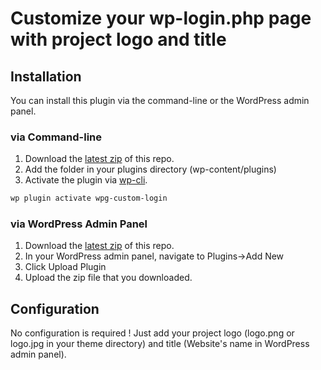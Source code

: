 # Customize your wp-login.php page with project logo and title

## Installation

You can install this plugin via the command-line or the WordPress admin panel.

### via Command-line

1. Download the [latest zip](https://github.com/wp-globalis-tools/wpg-h5bp-htaccess/archive/master.zip) of this repo.
2. Add the folder in your plugins directory (wp-content/plugins)
3. Activate the plugin via [wp-cli](http://wp-cli.org/commands/plugin/activate/).

```sh
wp plugin activate wpg-custom-login
```

### via WordPress Admin Panel

1. Download the [latest zip](https://github.com/wp-globalis-tools/wpg-h5bp-htaccess/archive/master.zip) of this repo.
2. In your WordPress admin panel, navigate to Plugins->Add New
3. Click Upload Plugin
4. Upload the zip file that you downloaded.

## Configuration

No configuration is required ! Just add your project logo (logo.png or logo.jpg in your theme directory) and title (Website's name in WordPress admin panel).

